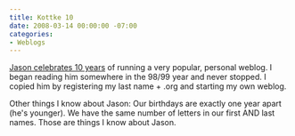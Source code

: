 ```yaml
---
title: Kottke 10
date: 2008-03-14 00:00:00 -07:00
categories:
- Weblogs
---
```


<p><a href="http://www.kottke.org/08/03/kottkeorg-is-ten-years-old-today">Jason celebrates 10 years</a> of running a very popular, personal weblog. I began reading him somewhere in the 98/99 year and never stopped. I copied him by registering my last name + .org and starting my own weblog. </p>

<p>Other things I know about Jason: Our birthdays are exactly one year apart (he's younger). We have the same number of letters in our first AND last names. Those are things I know about Jason. </p>
